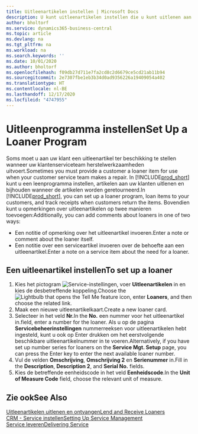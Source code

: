 ```yaml
---
title: Uitleenartikelen instellen | Microsoft Docs
description: U kunt uitleenartikelen instellen die u kunt uitlenen aan klanten ter vervanging van serviceartikelen waarvoor service wordt uitgevoerd.
author: bholtorf
ms.service: dynamics365-business-central
ms.topic: article
ms.devlang: na
ms.tgt_pltfrm: na
ms.workload: na
ms.search.keywords: ''
ms.date: 10/01/2020
ms.author: bholtorf
ms.openlocfilehash: f09db27d711e7fa2cd8c2d6679ce5cd21ab11b94
ms.sourcegitcommit: 2e7307fbe1eb3b34d0ad9356226a19409054a402
ms.translationtype: HT
ms.contentlocale: nl-BE
ms.lasthandoff: 12/17/2020
ms.locfileid: "4747955"
---
```

# <a name="set-up-a-loaner-program"></a><span data-ttu-id="e245d-103">Uitleenprogramma instellen</span><span class="sxs-lookup"><span data-stu-id="e245d-103">Set Up a Loaner Program</span></span>
<span data-ttu-id="e245d-104">Soms moet u aan uw klant een uitleenartikel ter beschikking te stellen wanneer uw klantenserviceteam herstelwerkzaamheden uitvoert.</span><span class="sxs-lookup"><span data-stu-id="e245d-104">Sometimes you must provide a customer a loaner item for use when your customer service team makes a repair.</span></span> <span data-ttu-id="e245d-105">In [!INCLUDE[prod_short](includes/prod_short.md)] kunt u een leenprogramma instellen, artikelen aan uw klanten uitlenen en bijhouden wanneer de artikelen worden geretourneerd.</span><span class="sxs-lookup"><span data-stu-id="e245d-105">In [!INCLUDE[prod_short](includes/prod_short.md)], you can set up a loaner program, loan items to your customers, and track receipts when customers return the items.</span></span> <span data-ttu-id="e245d-106">Bovendien kunt u opmerkingen over uitleenartikelen op twee manieren toevoegen:</span><span class="sxs-lookup"><span data-stu-id="e245d-106">Additionally, you can add comments about loaners in one of two ways:</span></span>  
  
* <span data-ttu-id="e245d-107">Een notitie of opmerking over het uitleenartikel invoeren.</span><span class="sxs-lookup"><span data-stu-id="e245d-107">Enter a note or comment about the loaner itself.</span></span>  
* <span data-ttu-id="e245d-108">Een notitie over een serviceartikel invoeren over de behoefte aan een uitleenartikel.</span><span class="sxs-lookup"><span data-stu-id="e245d-108">Enter a note on a service item about the need for a loaner.</span></span>  

## <a name="to-set-up-a-loaner"></a><span data-ttu-id="e245d-109">Een uitleenartikel instellen</span><span class="sxs-lookup"><span data-stu-id="e245d-109">To set up a loaner</span></span>  
1. <span data-ttu-id="e245d-110">Kies het pictogram ![Service-instellingen](media/ui-search/search_small.png "Vertel me wat u wilt doen"), voer **Uitleenartikelen** in en kies de desbetreffende koppeling.</span><span class="sxs-lookup"><span data-stu-id="e245d-110">Choose the ![Lightbulb that opens the Tell Me feature](media/ui-search/search_small.png "Tell me what you want to do") icon, enter **Loaners**, and then choose the related link.</span></span>  
2. <span data-ttu-id="e245d-111">Maak een nieuwe uitleenartikelkaart.</span><span class="sxs-lookup"><span data-stu-id="e245d-111">Create a new loaner card.</span></span> 
3. <span data-ttu-id="e245d-112">Selecteer in het veld **Nr.**</span><span class="sxs-lookup"><span data-stu-id="e245d-112">In the **No.**</span></span> <span data-ttu-id="e245d-113">een nummer voor het uitleenartikel in.</span><span class="sxs-lookup"><span data-stu-id="e245d-113">field, enter a number for the loaner.</span></span> <span data-ttu-id="e245d-114">Als u op de pagina **Servicebeheerinstellingen** nummerreeksen voor uitleenartikelen hebt ingesteld, kunt u ook op Enter drukken om het eerstvolgende beschikbare uitleenartikelnummer in te voeren.</span><span class="sxs-lookup"><span data-stu-id="e245d-114">Alternatively, if you have set up number series for loaners on the **Service Mgt. Setup** page, you can press the Enter key to enter the next available loaner number.</span></span>  
4. <span data-ttu-id="e245d-115">Vul de velden **Omschrijving**, **Omschrijving 2** en **Serienummer** in.</span><span class="sxs-lookup"><span data-stu-id="e245d-115">Fill in the **Description**, **Description 2**, and **Serial No.** fields.</span></span>  
5. <span data-ttu-id="e245d-116">Kies de betreffende eenheidscode in het veld **Eenheidscode**.</span><span class="sxs-lookup"><span data-stu-id="e245d-116">In the **Unit of Measure Code** field, choose the relevant unit of measure.</span></span>  
  
## <a name="see-also"></a><span data-ttu-id="e245d-117">Zie ook</span><span class="sxs-lookup"><span data-stu-id="e245d-117">See Also</span></span>
[<span data-ttu-id="e245d-118">Uitleenartikelen uitlenen en ontvangen</span><span class="sxs-lookup"><span data-stu-id="e245d-118">Lend and Receive Loaners</span></span>](service-how-to-lend-receive-loaners.md)  
[<span data-ttu-id="e245d-119">CRM - Service instellen</span><span class="sxs-lookup"><span data-stu-id="e245d-119">Setting Up Service Management</span></span>](service-setup-service.md)  
[<span data-ttu-id="e245d-120">Service leveren</span><span class="sxs-lookup"><span data-stu-id="e245d-120">Delivering Service</span></span>](service-deliver-service.md)  

